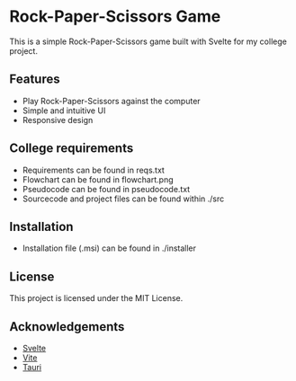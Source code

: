 # Rock-Paper-Scissors Game

This is a simple Rock-Paper-Scissors game built with Svelte for my college project.

## Features

- Play Rock-Paper-Scissors against the computer
- Simple and intuitive UI
- Responsive design

## College requirements

- Requirements can be found in reqs.txt
- Flowchart can be found in flowchart.png
- Pseudocode can be found in pseudocode.txt
- Sourcecode and project files can be found within ./src

## Installation

- Installation file (.msi) can be found in ./installer

## License

This project is licensed under the MIT License.

## Acknowledgements

- [Svelte](https://svelte.dev/)
- [Vite](https://vitejs.dev/)
- [Tauri](https://tauri.app/)

